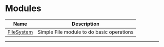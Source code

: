 
# Modules

| Name | Description|
|------|------------|
| [FileSystem](pages/FileSystem ) | Simple File module to do basic operations|

________________________________


